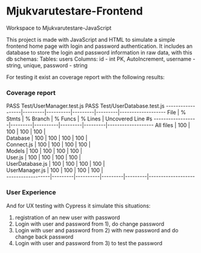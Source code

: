 # Mjukvarutestare-Frontend
Workspace to Mjukvarutestare-JavaScript

This project is made with JavaScript and HTML to simulate a simple frontend home page with login and password authentication.
It includes an database to store the login and password information in raw data, with this db schemas:
Tables: users
Columns: id - int PK, AutoIncrement, username - string, unique, password - string

For testing it exist an coverage report with the following results:
### Coverage report
PASS Test/UserManager.test.js
PASS Test/UserDatabase.test.js
------------------|---------|----------|---------|---------|-------------------
File              | % Stmts | % Branch | % Funcs | % Lines | Uncovered Line #s 
------------------|---------|----------|---------|---------|-------------------
All files         |     100 |      100 |     100 |     100 |                   
 Database         |     100 |      100 |     100 |     100 |                   
  Connect.js      |     100 |      100 |     100 |     100 |                   
 Models           |     100 |      100 |     100 |     100 |                   
  User.js         |     100 |      100 |     100 |     100 |                   
  UserDatabase.js |     100 |      100 |     100 |     100 |                   
  UserManager.js  |     100 |      100 |     100 |     100 |                   
------------------|---------|----------|---------|---------|-------------------
### User Experience
And for UX testing with Cypress it simulate this situations:
1) registration of an new user with password
2) Login with user and password from 1), do change password
3) Login with user and password from 2) with new password and do change back password
4) Login with user and password from 3) to test the password
